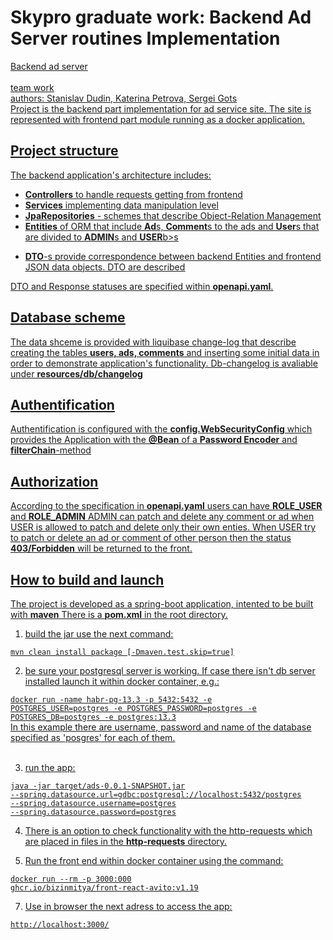 # Skypro graduate work: Backend Ad Server routines Implementation
<u>Backend ad server<u>
<br>
<br>
team work
<br>authors: Stanislav Dudin, Katerina Petrova, Sergei Gots
<br>
Project is the backend part implementation for ad service site.
The site  is represented with frontend part module running as a docker application.

## Project structure

The backend application's architecture includes:
<ul>
  <li><b>Controllers</b> to handle requests getting from frontend</li>
  <li><b>Services</b> implementing data manipulation level</li>
  <li><b>JpaRepositories</b> - schemes that describe Object-Relation Management</li>
  <li><b>Entities</B> of ORM that include <b>Ad</b>s, <b>Comment</b>s to the ads and <b>User</b>s that
  are divided to <b>ADMIN</b>s and <b>USER</b>b>s</li>
    <ul></ul>
  <li><b>DTO</b>-s provide correspondence between backend Entities and frontend JSON data objects.
DTO are described </li>
</ul>

DTO and Response statuses are specified within <b>openapi.yaml</b>.

## Database scheme

The data shceme is provided with liquibase change-log that describe creating the tables <b>users, ads, comments</b>
and inserting some initial data in order to demonstrate application's functionality.
Db-changelog is avaliable under <b>resources/db/changelog</b> 

## Authentification

Authentification is configured with the <b>config.WebSecurityConfig</b> which provides the Application with
the <b>@Bean</b> of a <b>Password Encoder</b> and <b>filterChain</b>-method

## Authorization

According to the specification in <b>openapi.yaml</b> users can have <b>ROLE_USER</b> and <b>ROLE_ADMIN</b>
ADMIN can patch and delete any comment or ad when USER is allowed to patch and delete only their own enties.
When USER try to patch or delete an ad or comment of other person then the status <b>403/Forbidden</b> will be returned to the front.

## How to build and launch

The project is developed as a spring-boot application, intented to be built with <b>maven</b>
There is a <b>pom.xml</b> in the root directory.

1) build the jar use the next command:

<code>mvn clean install package [-Dmaven.test.skip=true]</code>

2) be sure your postgresql server is working. If case there isn't db server installed launch it within docker container, e.g.:

<code>docker run -name habr-pg-13.3 -p 5432:5432 -e POSTGRES_USER=postgres -e POSTGRES_PASSWORD=postgres -e POSTGRES_DB=postgres -e postgres:13.3</code>
<br>In this example there are username, password and name of the database specified as 'posgres' for each of them.
<br><br>

3) run the app:
    
<code>java -jar target/ads-0.0.1-SNAPSHOT.jar --spring.datasource.url=gdbc:postgresql://localhost:5432/postgres --spring.datasource.username=postgres  --spring.datasource.password=postgres</code> 

4) There is an option to check functionality with the http-requests which are placed in files in the <b>http-requests</b> directory.
   
5) Run the front end within docker container using the command:
   
<code>docker run --rm -p 3000:000 ghcr.io/bizinmitya/front-react-avito:v1.19</code>

7) Use in browser the next adress to access the app:

<code>http://localhost:3000/</code>
   
